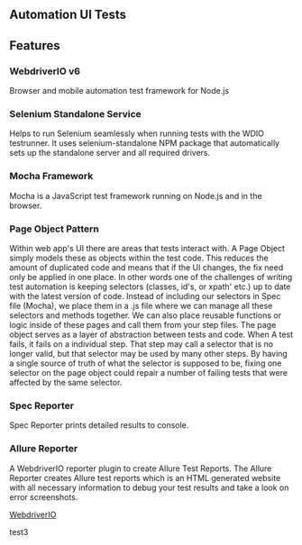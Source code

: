 
## Automation UI Tests

## Features

### WebdriverIO v6

Browser and mobile automation test framework for Node.js

### Selenium Standalone Service

Helps to run Selenium seamlessly when running tests with the WDIO testrunner. 
It uses selenium-standalone NPM package that automatically sets up the standalone server and all required drivers.

### Mocha Framework

Mocha is a JavaScript test framework running on Node.js and in the browser.

### Page Object Pattern

Within web app's UI there are areas that tests interact with. A Page Object simply models these as objects within the test code.
This reduces the amount of duplicated code and means that if the UI changes, the fix need only be applied in one place. 
In other words one of the challenges of writing test automation is keeping selectors (classes, id's, or xpath' etc.) up to date with the latest version of code.
Instead of including our selectors in Spec file (Mocha), we place them in a <pagename>.js file where we can manage all these selectors and methods together. 
We can also place reusable functions or logic inside of these pages and call them from your step files. The page object serves as a layer of abstraction between tests and code. 
When A test fails, it fails on a individual step. That step may call a selector that is no longer valid, but that selector may be used by many other steps.
By having a single source of truth of what the selector is supposed to be, fixing one selector on the page object could repair a number of failing tests that were affected by the same selector.


### Spec Reporter

Spec Reporter prints detailed results to console.

### Allure Reporter

A WebdriverIO reporter plugin to create Allure Test Reports.
The Allure Reporter creates Allure test reports which is an HTML generated website with all necessary information to debug your test results and take a look on error screenshots.

 
[WebdriverIO](https://webdriver.io/)

test3
